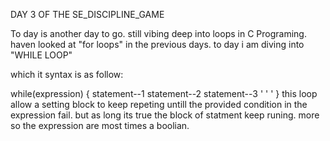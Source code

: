 DAY 3 OF THE SE_DISCIPLINE_GAME

To day is another day to go. still vibing deep into
loops in C Programing. haven looked at "for loops"
in the previous days. to day i am diving into "WHILE LOOP"

which it syntax is as follow:

while(expression)
{
    statement--1
    statement--2
    statement--3
    '
    '
    '
}
 this loop allow a setting block to keep repeting untill the provided condition 
 in the expression fail. but as long its true the block of statment keep runing.
 more so the expression are most times a boolian.